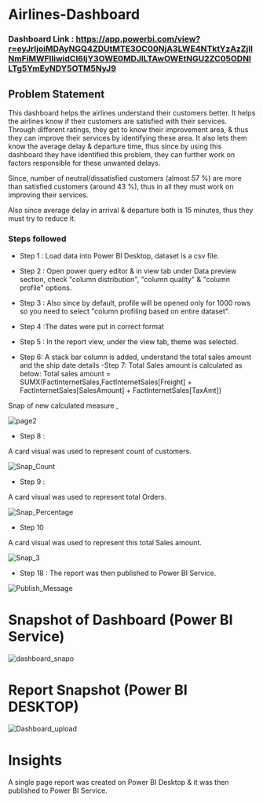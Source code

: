 # Airlines-Dashboard

### Dashboard Link : https://app.powerbi.com/view?r=eyJrIjoiMDAyNGQ4ZDUtMTE3OC00NjA3LWE4NTktYzAzZjllNmFiMWFlIiwidCI6IjY3OWE0MDJlLTAwOWEtNGU2ZC05ODNlLTg5YmEyNDY5OTM5NyJ9

## Problem Statement

This dashboard helps the airlines understand their customers better. It helps the airlines know if their customers are satisfied with their services. Through different ratings, they get to know their improvement area, & thus they can improve their services by identifying these area. It also lets them know the average delay & departure time, thus since by using this dashboard they have identified this problem, they can further work on factors responsible for these unwanted delays.

Since, number of neutral/dissatisfied customers (almost 57 %) are more than satisfied customers (around 43 %), thus in all they must work on improving their services. 

Also since average delay in arrival & departure both is 15 minutes, thus they must try to reduce it.


### Steps followed 

- Step 1 : Load data into Power BI Desktop, dataset is a csv file.
- Step 2 : Open power query editor & in view tab under Data preview section, check "column distribution", "column quality" & "column profile" options.
- Step 3 : Also since by default, profile will be opened only for 1000 rows so you need to select "column profiling based on entire dataset".
- Step 4 :The dates were put in correct format
- Step 5 : In the report view, under the view tab, theme was selected.

- Step 6:  A stack bar column is added, understand the total sales amount and the ship date details
-Step 7:  Total Sales amount is calculated as below:
Total sales amount = SUMX(FactInternetSales,FactInternetSales[Freight] + FactInternetSales[SalesAmount] + FactInternetSales[TaxAmt])
  

        
Snap of new calculated measure ,

![page2](https://github.com/user-attachments/assets/6d333b26-5638-4cf3-b6ed-cf091075f8c4)

        
- Step 8 :
        
A card visual was used to represent count of customers.

![Snap_Count](https://github.com/user-attachments/assets/7e274b2b-8c25-4765-9246-9fcfea46044d)

        
 - Step 9 : 
 
 A card visual was used to represent total Orders.
 
 ![Snap_Percentage](https://github.com/user-attachments/assets/68669d8d-ee31-46df-96f4-cd8425e5f63a)

 
 - Step 10
    
 A card visual was used to represent this total Sales amount.
 
 
 ![Snap_3](https://github.com/user-attachments/assets/0d6a45dc-65fa-457a-813d-032d742b5b28)
 
 - Step 18 : The report was then published to Power BI Service.
 
 
![Publish_Message](https://github.com/user-attachments/assets/145a60bd-5115-40a6-9999-01a4da7fa709)

# Snapshot of Dashboard (Power BI Service)

![dashboard_snapo](https://github.com/user-attachments/assets/8f32e48d-c328-4a5c-b6fd-76fcc11c884c)

 
 # Report Snapshot (Power BI DESKTOP)

 
![Dashboard_upload](https://github.com/user-attachments/assets/a39ab31b-0d24-41e6-8bdd-664360045544)

# Insights

A single page report was created on Power BI Desktop & it was then published to Power BI Service.



